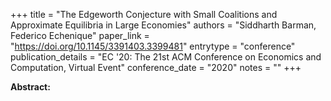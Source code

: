 +++
title = "The Edgeworth Conjecture with Small Coalitions and Approximate Equilibria in Large Economies"
authors = "Siddharth Barman, Federico Echenique"
paper_link = "https://doi.org/10.1145/3391403.3399481"
entrytype = "conference"
publication_details = "EC '20: The 21st ACM Conference on Economics and Computation,  Virtual Event"
conference_date = "2020"
notes = ""
+++

<b>Abstract:</b>
